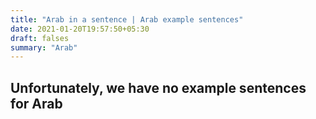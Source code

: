 ```yaml
---
title: "Arab in a sentence | Arab example sentences"
date: 2021-01-20T19:57:50+05:30
draft: falses
summary: "Arab"
---
```

## Unfortunately, we have no example sentences for Arab                 

